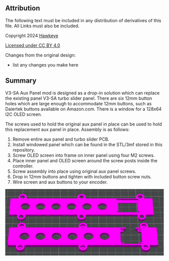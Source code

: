 ## Attribution

The following text must be included in any distribution of derivatives of this file. All Links must also be included.

Copyright 2024 [Hawkeye](https://github.com/CapnHawke)

[Licensed under CC BY 4.0](https://creativecommons.org/licenses/by/4.0/)

Changes from the original design:
 - list any changes you make here

## Summary

V3-SA Aux Panel mod is designed as a drop-in solution which can replace the existing panel V3-SA turbo slider panel. There are six 12mm button holes which are large enough to accommodate 12mm buttons, such as Daiertek buttons available on Amazon.com. There is a window for a 128x64 I2C OLED screen. 

The screws used to hold the original aux panel in place can be used to hold this replacement aux panel in place. Assembly is as follows: 
1. Remove entire aux panel and turbo slider PCB.
2. Install windowed panel which can be found in the STL/3mf stored in this repository.
3. Screw OLED screen into frame on inner panel using four M2 screws.
4. Place inner panel and OLED screen around the screw posts inside the controller.
5. Screw assembly into place using original aux panel screws.
6. Drop in 12mm buttons and tighten with included button screw nuts.
7. Wire screen and aux buttons to your encoder.

![HORI V3-SA/VX-SA Aux Panel](https://github.com/CapnHawke/Arcade-Addons/blob/main/Arcade%20Stick%20Aux%20Panel%20Mods/Images/V3-SA%20aux%20panel.png)
